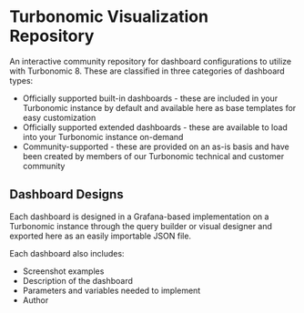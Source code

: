 # Turbonomic Visualization Repository

An interactive community repository for dashboard configurations to utilize with Turbonomic 8.  These are classified in three categories of dashboard types:

* Officially supported built-in dashboards - these are included in your Turbonomic instance by default and available here as base templates for easy customization
* Officially supported extended dashboards - these are available to load into your Turbonomic instance on-demand
* Community-supported - these are provided on an as-is basis and have been created by members of our Turbonomic technical and customer community

## Dashboard Designs

Each dashboard is designed in a Grafana-based implementation on a Turbonomic instance through the query builder or visual designer and exported here as an easily importable JSON file. 

Each dashboard also includes:

* Screenshot examples
* Description of the dashboard 
* Parameters and variables needed to implement
* Author


